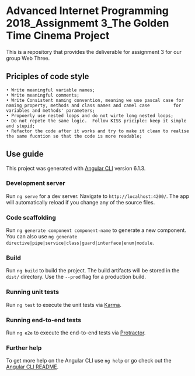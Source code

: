 # Advanced Internet Programming 2018_Assignmemt 3_The Golden Time Cinema Project

This is a repository that provides the deliverable for assignment 3 for our group Web Three. 

## Priciples of code style 

	• Write meaningful variable names;
	• Write meaningful comments;
	• Write Consistent naming convention, meaning we use pascal case for naming property, methods and class names and camel case         for variables and methods' parameters;
	• Propoerly use nested loops and do not wirte long nested loops;
	• Do not repete the same logic.  Follow KISS priciple: keep it simple and stupid;
	• Refactor the code after it works and try to make it clean to realise the same fucntion so that the code is more readable;

## Use guide

This project was generated with [Angular CLI](https://github.com/angular/angular-cli) version 6.1.3.

### Development server

Run `ng serve` for a dev server. Navigate to `http://localhost:4200/`. The app will automatically reload if you change any of the source files.

### Code scaffolding

Run `ng generate component component-name` to generate a new component. You can also use `ng generate directive|pipe|service|class|guard|interface|enum|module`.

### Build

Run `ng build` to build the project. The build artifacts will be stored in the `dist/` directory. Use the `--prod` flag for a production build.

### Running unit tests

Run `ng test` to execute the unit tests via [Karma](https://karma-runner.github.io).

### Running end-to-end tests

Run `ng e2e` to execute the end-to-end tests via [Protractor](http://www.protractortest.org/).

### Further help

To get more help on the Angular CLI use `ng help` or go check out the [Angular CLI README](https://github.com/angular/angular-cli/blob/master/README.md).

